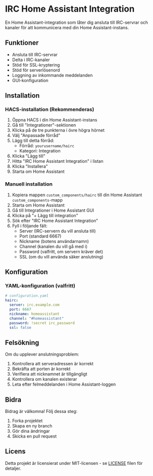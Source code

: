 # IRC Home Assistant Integration

En Home Assistant-integration som låter dig ansluta till IRC-servrar och kanaler för att kommunicera med din Home Assistant-instans.

## Funktioner

- Ansluta till IRC-servrar
- Delta i IRC-kanaler
- Stöd för SSL-kryptering
- Stöd för serverlösenord
- Loggning av inkommande meddelanden
- GUI-konfiguration

## Installation

### HACS-installation (Rekommenderas)

1. Öppna HACS i din Home Assistant-instans
2. Gå till "Integrationer"-sektionen
3. Klicka på de tre punkterna i övre högra hörnet
4. Välj "Anpassade förråd"
5. Lägg till detta förråd:
   - Förråd: `yourusername/hairc`
   - Kategori: Integration
6. Klicka "Lägg till"
7. Hitta "IRC Home Assistant Integration" i listan
8. Klicka "Installera"
9. Starta om Home Assistant

### Manuell installation

1. Kopiera mappen `custom_components/hairc` till din Home Assistant `custom_components`-mapp
2. Starta om Home Assistant
3. Gå till Integrationer i Home Assistant GUI
4. Klicka på "+ Lägg till integration"
5. Sök efter "IRC Home Assistant Integration"
6. Fyll i följande fält:
   - Server (IRC-servern du vill ansluta till)
   - Port (standard 6667)
   - Nickname (botens användarnamn)
   - Channel (kanalen du vill gå med i)
   - Password (valfritt, om servern kräver det)
   - SSL (om du vill använda säker anslutning)

## Konfiguration

### YAML-konfiguration (valfritt)

```yaml
# configuration.yaml
hairc:
  server: irc.example.com
  port: 6667
  nickname: homeassistant
  channel: "#homeassistant"
  password: !secret irc_password
  ssl: false
```

## Felsökning

Om du upplever anslutningsproblem:

1. Kontrollera att serveradressen är korrekt
2. Bekräfta att porten är korrekt
3. Verifiera att nicknamnet är tillgängligt
4. Kontrollera om kanalen existerar
5. Leta efter felmeddelanden i Home Assistant-loggen

## Bidra

Bidrag är välkomna! Följ dessa steg:

1. Forka projektet
2. Skapa en ny branch
3. Gör dina ändringar
4. Skicka en pull request

## Licens

Detta projekt är licensierat under MIT-licensen - se [LICENSE](LICENSE) filen för detaljer. 